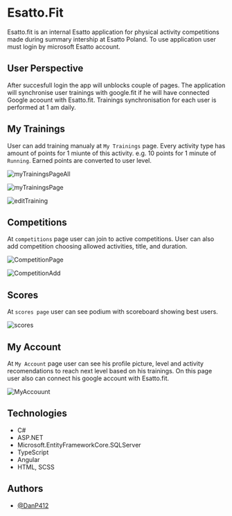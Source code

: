 
# Esatto.Fit

Esatto.fit is an internal Esatto application for physical activity competitions made during summary intership at Esatto Poland. 
To use application user must login by microsoft Esatto account.

## User Perspective

After succesfull login the app will unblocks couple of pages. The application will synchronise user trainings with google.fit if he will have connected Google acoount with Esatto.fit. Trainings synchronisation for each user is performed at 1 am daily.

## My Trainings 

User can add training manualy at `My Trainings` page. 
Every activity type has amount of points for 1 miunte of this activity. e.g. 10 points for 1 minute of `Running`.
Earned points are converted to user level.

![myTrainingsPageAll](https://github.com/DanP412/Esatto.Fit/assets/92109490/cd2b7c8a-bbca-4b33-be00-6328bcab54af)

![myTrainingsPage](https://github.com/DanP412/Esatto.Fit/assets/92109490/31ff2a2c-5e7a-4a00-b590-90b3f92743ca)

![editTraining](https://github.com/DanP412/Esatto.Fit/assets/92109490/1be9c90f-168f-4c43-a47d-118f07d4a518)

## Competitions

At `competitions` page user can join to active competitions. User can also add competition choosing allowed activities, title, and duration. 

![CompetitionPage](https://github.com/DanP412/Esatto.Fit/assets/92109490/0322598f-9a7a-4005-af8d-42b0b4553558)

![CompetitionAdd](https://github.com/DanP412/Esatto.Fit/assets/92109490/e983b757-7ccc-4297-8ec8-1d55c5663c48)


## Scores 

At `scores page` user can see podium with scoreboard showing best users. 

![scores](https://github.com/DanP412/Esatto.Fit/assets/92109490/6081573a-0f13-4f67-9868-4ada3ec272bb)


## My Account 

At `My Account` page user can see his profile picture, level and activity recomendations to reach next level based on his trainings.
On this page user also can connect his google account with Esatto.fit.

![MyAccouunt](https://github.com/DanP412/Esatto.Fit/assets/92109490/41b80eed-127c-4642-b604-48145480c57e)


## Technologies

- C# 
- ASP.NET 
- Microsoft.EntityFrameworkCore.SQLServer 
- TypeScript
- Angular 
- HTML, SCSS
## Authors

- [@DanP412](https://github.com/DanP412)

